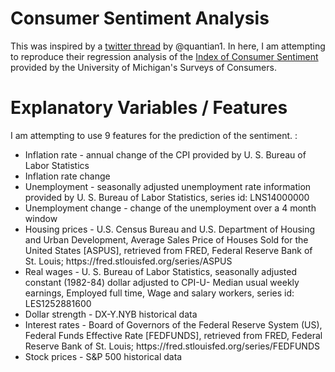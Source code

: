 # Consumer Sentiment Analysis

This was inspired by a [twitter thread](https://twitter.com/quantian1/status/1688397994821873664?s=20) by @quantian1. In here, I am attempting to reproduce their regression analysis of the [Index of Consumer Sentiment](http://www.sca.isr.umich.edu/) provided by the University of Michigan's Surveys of Consumers.

# Explanatory Variables / Features

I am attempting to use 9 features for the prediction of the sentiment. :
<ul>
  <li>Inflation rate - annual change of the CPI provided by U. S. Bureau of Labor Statistics</li>
  <li>Inflation rate change</li>
  <li>Unemployment - seasonally adjusted unemployment rate information provided by U. S. Bureau of Labor Statistics, series id: LNS14000000</li>
  <li>Unemployment change - change of the unemployment over a 4 month window</li>
  <li>Housing prices - U.S. Census Bureau and U.S. Department of Housing and Urban Development, Average Sales Price of Houses Sold for the United States [ASPUS], retrieved from FRED, Federal Reserve Bank of St. Louis; https://fred.stlouisfed.org/series/ASPUS</li>
  <li>Real wages - U. S. Bureau of Labor Statistics, seasonally adjusted constant (1982-84) dollar adjusted to CPI-U- Median usual weekly earnings, Employed full time, Wage and salary workers, series id: LES1252881600</li>
  <li>Dollar strength - DX-Y.NYB historical data</li>
  <li>Interest rates - Board of Governors of the Federal Reserve System (US), Federal Funds Effective Rate [FEDFUNDS], retrieved from FRED, Federal Reserve Bank of St. Louis; https://fred.stlouisfed.org/series/FEDFUNDS</li>
  <li>Stock prices - S&P 500 historical data</li>
</ul>
